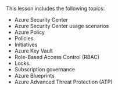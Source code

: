 

This lesson includes the following topics:

- Azure Security Center
- Azure Security Center usage scenarios
- Azure Policy
- Policies.
- Initiatives
- Azure Key Vault
- Role-Based Access Control (RBAC)
- Locks.
- Subscription governance
- Azure Blueprints
- Azure Advanced Threat Protection (ATP)
